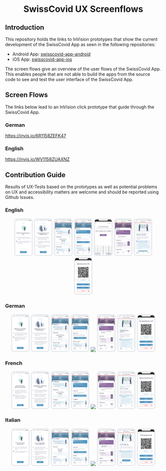 <h1 align="center">SwissCovid UX Screenflows</h1>

## Introduction
This repository holds the links to InVision prototypes that show the current development of the SwissCovid App as seen in the following repositories:
* Android App: [swisscovid-app-android](https://github.com/SwissCovid/swisscovid-app-android)
* iOS App: [swisscovid-app-ios](https://github.com/SwissCovid/swisscovid-app-ios)

The screen flows give an overview of the user flows of the SwissCovid App. This enables people that are not able to build the apps from the source code to see and test the user interface of the SwissCovid App.

## Screen Flows
The links below lead to an InVision click prototype that guide through the SwissCovid App.
### German
https://invis.io/6R1158ZEFK47

### English
https://invis.io/WV1158ZUAXNZ

## Contribution Guide
Results of UX-Tests based on the prototypes as well as potential problems on UX and accessibility matters are welcome and should be reported using Github Issues.

### English
<p align="center">
<img src="screenshots/EN/01-check-in-light-en@2x.png" width="12%">
<img src="screenshots/EN/02-bluetooth-light-en@2x.png" width="12%">
<img src="screenshots/EN/03-homescreen-light-en@2x.png" width="12%">
<img src="screenshots/EN/04-homescreen-meldung-light-en@2x.png" width="12%">
<img src="screenshots/EN/05-covidcoen-light-en@2x.png" width="12%">
<img src="screenshots/EN/06-positiv-light-en@2x.png" width="12%">
<img src="screenshots/EN/07-offer-check-in-light-en@2x.png" width="12%">
<img src="screenshots/EN/08-qr-code-light-en@2x.png" width="12%">
</p>

### German
<p align="center">
<img src="screenshots/DE/01-check-in-light-de@2x.png" width="12%">
<img src="screenshots/DE/02-bluetooth-light-de@2x.png" width="12%">
<img src="screenshots/DE/03-homescreen-light-de@2x.png" width="12%">
<img src="screenshots/DE/04-homescreen-meldung-light-de@2x.png" width="12%">
<img src="screenshots/DE/05-covidcoen-light-de@2x.png" width="12%">
<img src="screenshots/DE/06-positiv-light-de@2x.png" width="12%">
<img src="screenshots/DE/07-offer-check-in-light-de@2x.png" width="12%">
<img src="screenshots/DE/08-qr-code-light-de@2x.png" width="12%">
</p>

### French
<p align="center">
<img src="screenshots/FR/01-check-in-light-fr@2x.png" width="12%">
<img src="screenshots/FR/02-bluetooth-light-fr@2x.png" width="12%">
<img src="screenshots/FR/03-homescreen-light-fr@2x.png" width="12%">
<img src="screenshots/FR/04-homescreen-meldung-light-fr@2x.png" width="12%">
<img src="screenshots/FR/05-covidcoen-light-fr@2x.png" width="12%">
<img src="screenshots/FR/06-positiv-light-fr@2x.png" width="12%">
<img src="screenshots/FR/07-offer-check-in-light-fr@2x.png" width="12%">
<img src="screenshots/FR/08-qr-code-light-fr@2x.png" width="12%">
</p>

### Italian
<p align="center">
<img src="screenshots/IT/01-check-in-light-it@2x.png" width="12%">
<img src="screenshots/IT/02-bluetooth-light-it@2x.png" width="12%">
<img src="screenshots/IT/03-homescreen-light-it@2x.png" width="12%">
<img src="screenshots/IT/04-homescreen-meldung-light-it@2x.png" width="12%">
<img src="screenshots/IT/05-covidcoen-light-it@2x.png" width="12%">
<img src="screenshots/IT/06-positiv-light-it@2x.png" width="12%">
<img src="screenshots/IT/07-offer-check-in-light-it@2x.png" width="12%">
<img src="screenshots/IT/08-qr-code-light-it@2x.png" width="12%">
</p>
